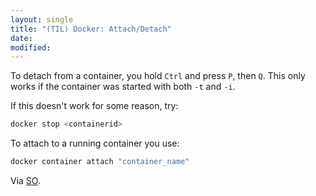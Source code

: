 ```yaml
---
layout: single
title: "(TIL) Docker: Attach/Detach"
date:
modified:
---
```


To detach from a container, you hold `Ctrl` and press `P`, then `Q`.
This only works if the container was started with both `-t` and `-i`.

If this doesn't work for some reason, try:

```bash
docker stop <containerid>
```

To attach to a running container you use:

```bash
docker container attach "container_name"
```

Via [SO](https://stackoverflow.com/q/19688314/1257318).
